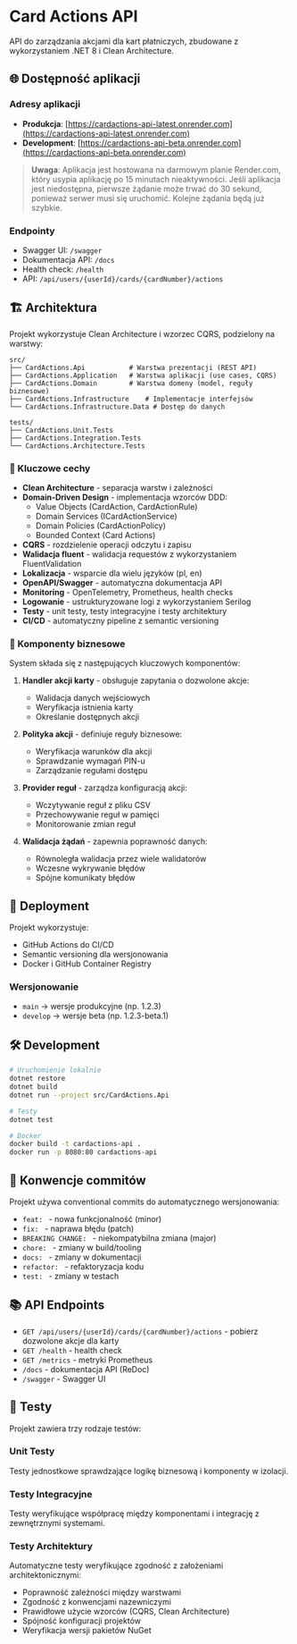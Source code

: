 # Card Actions API

API do zarządzania akcjami dla kart płatniczych, zbudowane z wykorzystaniem .NET 8 i Clean Architecture.

## 🌐 Dostępność aplikacji

### Adresy aplikacji
- **Produkcja**: [https://cardactions-api-latest.onrender.com](https://cardactions-api-latest.onrender.com)
- **Development**: [https://cardactions-api-beta.onrender.com](https://cardactions-api-beta.onrender.com)

> **Uwaga**: Aplikacja jest hostowana na darmowym planie Render.com, który usypia aplikację po 15 minutach nieaktywności. Jeśli aplikacja jest niedostępna, pierwsze żądanie może trwać do 30 sekund, ponieważ serwer musi się uruchomić. Kolejne żądania będą już szybkie.

### Endpointy
- Swagger UI: `/swagger`
- Dokumentacja API: `/docs`
- Health check: `/health`
- API: `/api/users/{userId}/cards/{cardNumber}/actions`

## 🏗️ Architektura

Projekt wykorzystuje Clean Architecture i wzorzec CQRS, podzielony na warstwy:

```
src/
├── CardActions.Api           # Warstwa prezentacji (REST API)
├── CardActions.Application   # Warstwa aplikacji (use cases, CQRS)
├── CardActions.Domain        # Warstwa domeny (model, reguły biznesowe)
├── CardActions.Infrastructure    # Implementacje interfejsów
└── CardActions.Infrastructure.Data # Dostęp do danych

tests/
├── CardActions.Unit.Tests
├── CardActions.Integration.Tests
└── CardActions.Architecture.Tests
```

### 🔑 Kluczowe cechy

- **Clean Architecture** - separacja warstw i zależności
- **Domain-Driven Design** - implementacja wzorców DDD:
    - Value Objects (CardAction, CardActionRule)
    - Domain Services (ICardActionService)
    - Domain Policies (CardActionPolicy)
    - Bounded Context (Card Actions)
- **CQRS** - rozdzielenie operacji odczytu i zapisu
- **Walidacja fluent** - walidacja requestów z wykorzystaniem FluentValidation
- **Lokalizacja** - wsparcie dla wielu języków (pl, en)
- **OpenAPI/Swagger** - automatyczna dokumentacja API
- **Monitoring** - OpenTelemetry, Prometheus, health checks
- **Logowanie** - ustrukturyzowane logi z wykorzystaniem Serilog
- **Testy** - unit testy, testy integracyjne i testy architektury
- **CI/CD** - automatyczny pipeline z semantic versioning

### 💼 Komponenty biznesowe

System składa się z następujących kluczowych komponentów:

1. **Handler akcji karty** - obsługuje zapytania o dozwolone akcje:
    - Walidacja danych wejściowych
    - Weryfikacja istnienia karty
    - Określanie dostępnych akcji

2. **Polityka akcji** - definiuje reguły biznesowe:
    - Weryfikacja warunków dla akcji
    - Sprawdzanie wymagań PIN-u
    - Zarządzanie regułami dostępu

3. **Provider reguł** - zarządza konfiguracją akcji:
    - Wczytywanie reguł z pliku CSV
    - Przechowywanie reguł w pamięci
    - Monitorowanie zmian reguł

4. **Walidacja żądań** - zapewnia poprawność danych:
    - Równoległa walidacja przez wiele walidatorów
    - Wczesne wykrywanie błędów
    - Spójne komunikaty błędów

## 🚀 Deployment

Projekt wykorzystuje:

- GitHub Actions do CI/CD
- Semantic versioning dla wersjonowania
- Docker i GitHub Container Registry

### Wersjonowanie

- `main` -> wersje produkcyjne (np. 1.2.3)
- `develop` -> wersje beta (np. 1.2.3-beta.1)

## 🛠️ Development

```bash
# Uruchomienie lokalnie
dotnet restore
dotnet build
dotnet run --project src/CardActions.Api

# Testy
dotnet test

# Docker
docker build -t cardactions-api .
docker run -p 8080:80 cardactions-api
```

## 📝 Konwencje commitów

Projekt używa conventional commits do automatycznego wersjonowania:

- `feat: ` - nowa funkcjonalność (minor)
- `fix: ` - naprawa błędu (patch)
- `BREAKING CHANGE: ` - niekompatybilna zmiana (major)
- `chore: ` - zmiany w build/tooling
- `docs: ` - zmiany w dokumentacji
- `refactor: ` - refaktoryzacja kodu
- `test: ` - zmiany w testach

## 📚 API Endpoints

- `GET /api/users/{userId}/cards/{cardNumber}/actions` - pobierz dozwolone akcje dla karty
- `GET /health` - health check
- `GET /metrics` - metryki Prometheus
- `/docs` - dokumentacja API (ReDoc)
- `/swagger` - Swagger UI

## 🧪 Testy

Projekt zawiera trzy rodzaje testów:

### Unit Testy

Testy jednostkowe sprawdzające logikę biznesową i komponenty w izolacji.

### Testy Integracyjne

Testy weryfikujące współpracę między komponentami i integrację z zewnętrznymi systemami.

### Testy Architektury

Automatyczne testy weryfikujące zgodność z założeniami architektonicznymi:

- Poprawność zależności między warstwami
- Zgodność z konwencjami nazewniczymi
- Prawidłowe użycie wzorców (CQRS, Clean Architecture)
- Spójność konfiguracji projektów
- Weryfikacja wersji pakietów NuGet
